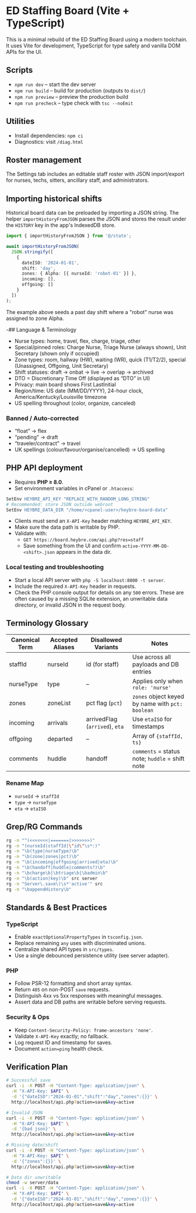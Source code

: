 # ED Staffing Board (Vite + TypeScript)

This is a minimal rebuild of the ED Staffing Board using a modern toolchain.
It uses Vite for development, TypeScript for type safety and vanilla DOM APIs
for the UI.

## Scripts

- `npm run dev` – start the dev server
- `npm run build` – build for production (outputs to `dist/`)
- `npm run preview` – preview the production build
- `npm run precheck` – type check with `tsc --noEmit`

## Utilities

- Install dependencies: `npm ci`
- Diagnostics: visit `/diag.html`

## Roster management

The Settings tab includes an editable staff roster with JSON import/export for nurses, techs, sitters, ancillary staff, and administrators.

## Importing historical shifts

Historical board data can be preloaded by importing a JSON string.  The helper
`importHistoryFromJSON` parses the JSON and stores the result under the
`HISTORY` key in the app's IndexedDB store.

```ts
import { importHistoryFromJSON } from '@/state';

await importHistoryFromJSON(
  JSON.stringify([
    {
      dateISO: '2024-01-01',
      shift: 'day',
      zones: { Alpha: [{ nurseId: 'robot-01' }] },
      incoming: [],
      offgoing: []
    }
  ])
);
```

The example above seeds a past day shift where a "robot" nurse was assigned to
zone Alpha.

-## Language & Terminology

- Nurse types: home, travel, flex, charge, triage, other
- Special/pinned roles: Charge Nurse, Triage Nurse (always shown), Unit Secretary (shown only if occupied)
- Zone types: room, hallway (HW), waiting (WR), quick (T1/T2/2), special (Unassigned, Offgoing, Unit Secretary)
- Shift statuses: draft → onbat → live → overlap → archived
- DTO = Discretionary Time Off (displayed as “DTO” in UI)
- Privacy: main board shows First LastInitial
- Region/time: US date (MM/DD/YYYY), 24-hour clock, America/Kentucky/Louisville timezone
- US spelling throughout (color, organize, canceled)

### Banned / Auto-corrected
- “float” → flex
- “pending” → draft
- “traveler/contract” → travel
- UK spellings (colour/favour/organise/cancelled) → US spelling

## PHP API deployment

- Requires **PHP ≥ 8.0**.
- Set environment variables in cPanel or `.htaccess`:

```apache
SetEnv HEYBRE_API_KEY "REPLACE_WITH_RANDOM_LONG_STRING"
# Recommended: store JSON outside webroot
SetEnv HEYBRE_DATA_DIR "/home/<cpanel-user>/heybre-board-data"
```

- Clients must send an `X-API-Key` header matching `HEYBRE_API_KEY`.
- Make sure the data path is writable by PHP.
- Validate with:
  - `GET https://board.heybre.com/api.php?res=staff`
  - Save something from the UI and confirm `active-YYYY-MM-DD-<shift>.json` appears in the data dir.

### Local testing and troubleshooting

- Start a local API server with `php -S localhost:8000 -t server`.
- Include the required `X-API-Key` header in requests.
- Check the PHP console output for details on any `500` errors. These are often
  caused by a missing SQLite extension, an unwritable data directory, or
  invalid JSON in the request body.

## Terminology Glossary

| Canonical Term | Accepted Aliases | Disallowed Variants | Notes |
| --- | --- | --- | --- |
| staffId | nurseId | id (for staff) | Use across all payloads and DB entries |
| nurseType | type | – | Applies only when `role: 'nurse'` |
| zones | zoneList | pct flag (`pct`) | `zones` object keyed by name with `pct: boolean` |
| incoming | arrivals | arrivedFlag (`arrived`), `eta` | Use `etaISO` for timestamps |
| offgoing | departed | – | Array of `{staffId, ts}` |
| comments | huddle | handoff | `comments` = status note; `huddle` = shift note |

### Rename Map

- `nurseId` → `staffId`
- `type` → `nurseType`
- `eta` → `etaISO`

## Grep/RG Commands

```sh
rg -n "^(<<<<<<<|=======|>>>>>>>)"
rg -n "(nurseId|staffId|\"id\"\s*:)"
rg -n "\b(type|nurseType)\b"
rg -n "\b(zone|zones|pct)\b"
rg -n "\b(incoming|offgoing|arrived|eta)\b"
rg -n "\b(handoff|huddle|comments?)\b"
rg -n "\bcharge\b|\btriage\b|\badmin\b"
rg -n "\b(action|key)\b" src server
rg -n "Server\.save\(\s*'active'" src
rg -n "\bappendHistory\b"
```

## Standards & Best Practices

### TypeScript
- Enable `exactOptionalPropertyTypes` in `tsconfig.json`.
- Replace remaining `any` uses with discriminated unions.
- Centralize shared API types in `src/types`.
- Use a single debounced persistence utility (see server adapter).

### PHP
- Follow PSR-12 formatting and short array syntax.
- Return `405` on non-POST `save` requests.
- Distinguish 4xx vs 5xx responses with meaningful messages.
- Assert data and DB paths are writable before serving requests.

### Security & Ops
- Keep `Content-Security-Policy: frame-ancestors 'none'`.
- Validate `X-API-Key` exactly; no fallback.
- Log request ID and timestamp for saves.
- Document `action=ping` health check.

## Verification Plan

```sh
# Successful save
curl -i -X POST -H "Content-Type: application/json" \
  -H "X-API-Key: $API" \
  -d '{"dateISO":"2024-01-01","shift":"day","zones":{}}' \
  http://localhost/api.php?action=save&key=active

# Invalid JSON
curl -i -X POST -H "Content-Type: application/json" \
  -H "X-API-Key: $API" \
  -d '{bad json}' \
  http://localhost/api.php?action=save&key=active

# Missing date/shift
curl -i -X POST -H "Content-Type: application/json" \
  -H "X-API-Key: $API" \
  -d '{"zones":{}}' \
  http://localhost/api.php?action=save&key=active

# Data dir unwritable
chmod -w server/data
curl -i -X POST -H "Content-Type: application/json" \
  -H "X-API-Key: $API" \
  -d '{"dateISO":"2024-01-01","shift":"day","zones":{}}' \
  http://localhost/api.php?action=save&key=active
```
